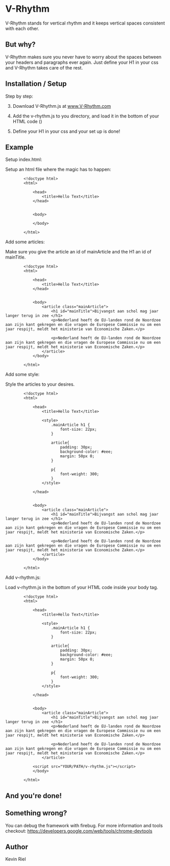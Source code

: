 # V-Rhythm 

V-Rhythm stands for vertical rhythm and it keeps vertical spaces consistent with each other.


## But why?

V-Rhythm makes sure  you never have to worry about the spaces between your headers and paragraphs ever again. Just define your H1 in your css and V-Rhythm takes care of the rest.  


## Installation / Setup

Step by step:

3. 	Download V-Rhythm.js at www.V-Rhythm.com

2. 	Add the v-rhythm.js to you directory, and load it in the bottom of your HTML code 
		(<script src="YOUR/PATH/v-rhythm.js"></script>)

1. Define your H1 in your css and your set up is done!

## Example

Setup index.html:

Setup an html file where the magic has to happen:  

	   		<!doctype html>
			<html>
			
				<head>
				    <title>Hello Text</title>
				</head>
				
				
				<body>
				
				</body>
			
			</html>
	   
	   
Add some articles: 

Make sure you give the article an id of mainArticle and the H1 an id of mainTitle.

	   		<!doctype html>
			<html>
			
				<head>
				    <title>Hello Text</title>
				</head>
				
				
				<body>
					<article class="mainArticle">
						<h1 id="mainTitle">Bijvangst aan schol mag jaar langer terug in zee </h1>
						<p>Nederland heeft de EU-landen rond de Noordzee aan zijn kant gekregen en die vragen de Europese Commissie nu om een jaar respijt, meldt het ministerie van Economische Zaken.</p>
						
						<p>Nederland heeft de EU-landen rond de Noordzee aan zijn kant gekregen en die vragen de Europese Commissie nu om een jaar respijt, meldt het ministerie van Economische Zaken.</p>
					</article>
				</body>
			
			</html>
			
			
			
Add some style:

Style the articles to your desires.


			<!doctype html>
			<html>
			
				<head>
				    <title>Hello Text</title>
				    
				    <style>
					    .mainArticle h1 {
							font-size: 22px;
						}
						
						article{
							padding: 30px;
							background-color: #eee;
							margin: 50px 0;
						}
						
						p{
							font-weight: 300;
						}
					</style>
					
				</head>
				
				
				<body>
					<article class="mainArticle">
						<h1 id="mainTitle">Bijvangst aan schol mag jaar langer terug in zee </h1>
						<p>Nederland heeft de EU-landen rond de Noordzee aan zijn kant gekregen en die vragen de Europese Commissie nu om een jaar respijt, meldt het ministerie van Economische Zaken.</p>
						
						<p>Nederland heeft de EU-landen rond de Noordzee aan zijn kant gekregen en die vragen de Europese Commissie nu om een jaar respijt, meldt het ministerie van Economische Zaken.</p>
					</article>
				</body>
			
			</html>
			
			
			
Add v-rhythm.js:

Load v-rhythm.js in the bottom of your HTML code inside your body tag.


			<!doctype html>
			<html>
			
				<head>
				    <title>Hello Text</title>
				    
				    <style>
					    .mainArticle h1 {
							font-size: 22px;
						}
						
						article{
							padding: 30px;
							background-color: #eee;
							margin: 50px 0;
						}
						
						p{
							font-weight: 300;
						}
					</style>
					
				</head>
				
				
				<body>
					<article class="mainArticle">
						<h1 id="mainTitle">Bijvangst aan schol mag jaar langer terug in zee </h1>
						<p>Nederland heeft de EU-landen rond de Noordzee aan zijn kant gekregen en die vragen de Europese Commissie nu om een jaar respijt, meldt het ministerie van Economische Zaken.</p>
						
						<p>Nederland heeft de EU-landen rond de Noordzee aan zijn kant gekregen en die vragen de Europese Commissie nu om een jaar respijt, meldt het ministerie van Economische Zaken.</p>
					</article>
					
				<script src="YOUR/PATH/v-rhythm.js"></script>
				</body>
			
			</html>

## And you're done!

## Something wrong?

You can debug the framework with firebug. For more information and tools checkout: https://developers.google.com/web/tools/chrome-devtools

## Author

Kevin Riel

	   

   	   
